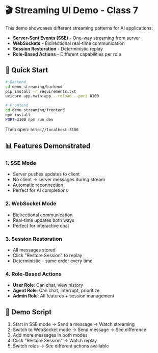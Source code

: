 # 🎬 Streaming UI Demo - Class 7

This demo showcases different streaming patterns for AI applications:
- **Server-Sent Events (SSE)** - One-way streaming from server
- **WebSockets** - Bidirectional real-time communication
- **Session Restoration** - Deterministic replay
- **Role-Based Actions** - Different capabilities per role

## 🚀 Quick Start

```bash
# Backend
cd demo_streaming/backend
pip install -r requirements.txt
uvicorn app.main:app --reload --port 8100

# Frontend
cd demo_streaming/frontend
npm install
PORT=3100 npm run dev
```

Then open: `http://localhost:3100`

## 📊 Features Demonstrated

### 1. **SSE Mode**
- Server pushes updates to client
- No client → server messages during stream
- Automatic reconnection
- Perfect for AI completions

### 2. **WebSocket Mode**
- Bidirectional communication
- Real-time updates both ways
- Perfect for interactive chat

### 3. **Session Restoration**
- All messages stored
- Click "Restore Session" to replay
- Deterministic - same order every time

### 4. **Role-Based Actions**
- **User Role**: Can chat, view history
- **Agent Role**: Can chat, interrupt, prioritize
- **Admin Role**: All features + session management

## 🎯 Demo Script

1. Start in SSE mode → Send a message → Watch streaming
2. Switch to WebSocket mode → Send message → See difference
3. Add more messages in both modes
4. Click "Restore Session" → Watch replay
5. Switch roles → See different actions available

